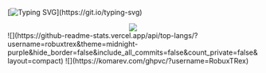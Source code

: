 [![Typing SVG](https://readme-typing-svg.demolab.com?font=Montserrat&weight=700&size=40&duration=4500&pause=&center=true&vCenter=true&width=900&height=100&lines=Hi%2C+I'm+RobuxTRex.;Hi%2C+I+make+Unity+Games.;Hi%2C+I+make+Roblox+Games.;Hi%2C+I+make+YouTube+Videos.;Hi%2C+I+make+Modifications+to+Games!;Hi%2C+I+make+Discord+Bots+with+Octocord!;Hi%2C+I+am+a+GitHub+User.;Hi%2C+I+am+Sulphur%231234+on+Discord!)](https://git.io/typing-svg)

<div align="center">
  <img src="https://github-readme-stats-phi-weld.vercel.app/api?username=robuxtrex&show_icons=true&border_radius=16&title_color=ffffff&text_color=a1a8b1&bg_color=000000&border_color=ffffff&icon_color=757980" />
</div>
![](https://github-readme-stats.vercel.app/api/top-langs/?username=robuxtrex&theme=midnight-purple&hide_border=false&include_all_commits=false&count_private=false&layout=compact)
![](https://komarev.com/ghpvc/?username=RobuxTRex)
